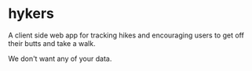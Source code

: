 # hykers
A client side web app for tracking hikes and encouraging users to get off their butts and take a walk.

We don't want any of your data.